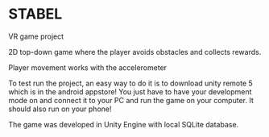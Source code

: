 # STABEL
VR game project 

2D top-down game where the player avoids obstacles and collects rewards.

Player movement works with the accelerometer 

To test run the project, an easy way to do it is to download unity remote 5 which is in the android appstore! You just have to have your development mode on and connect it to your PC and run the game on your computer. It should also run on your phone!

The game was developed in Unity Engine with local SQLite database.
